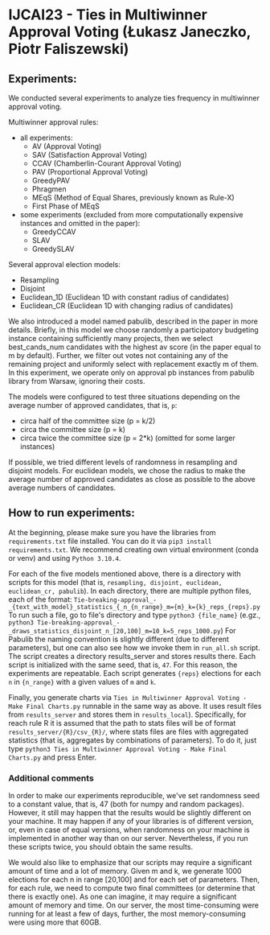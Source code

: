 # IJCAI23 - Ties in Multiwinner Approval Voting (Łukasz Janeczko, Piotr Faliszewski)

## Experiments:

We conducted several experiments to analyze ties frequency in multiwinner approval voting.

Multiwinner approval rules:
- all experiments:
  - AV (Approval Voting)
  - SAV (Satisfaction Approval Voting)
  - CCAV (Chamberlin-Courant Approval Voting)
  - PAV (Proportional Approval Voting)
  - GreedyPAV
  - Phragmen
  - MEqS (Method of Equal Shares, previously known as Rule-X)
  - First Phase of MEqS
- some experiments (excluded from more computationally expensive instances and omitted in the paper):
  - GreedyCCAV
  - SLAV
  - GreedySLAV

Several approval election models:
- Resampling
- Disjoint
- Euclidean_1D (Euclidean 1D with constant radius of candidates)
- Euclidean_CR (Euclidean 1D with changing radius of candidates)

We also introduced a model named pabulib, described in the paper in more details. 
Briefly, in this model we choose randomly a participatory budgeting instance containing sufficiently many projects,
then we select best_cands_num candidates with the highest av score (in the paper equal to m by default).
Further, we filter out votes not containing any of the remaining project
and uniformly select with replacement exactly m of them. 
In this experiment, we operate only on approval pb instances from pabulib library from Warsaw,
ignoring their costs.


The models were configured to test three situations depending on 
the average number of approved candidates, that is, ```p```:
  - circa half of the committee size (p = k/2)
  - circa the committee size (p = k)
  - circa twice the committee size (p = 2*k) (omitted for some larger instances)


If possible, we tried different levels of randomness in resampling and disjoint models. 
For euclidean models, we chose the radius to make the average number of approved candidates 
as close as possible to the above average numbers of candidates.


## How to run experiments:

At the beginning, please make sure you have the libraries from ```requirements.txt``` file installed.
You can do it via ```pip3 install requirements.txt```.
We recommend creating own virtual environment (conda or venv) and using ```Python 3.10.4```.

For each of the five models mentioned above, there is a directory with scripts for this model 
(that is, ```resampling, disjoint, euclidean, euclidean_cr, pabulib```). 
In each directory, there are multiple python files, each of the format: 
```Tie-breaking-approval_-_{text_with_model}_statistics_{_n_{n_range}_m={m}_k={k}_reps_{reps}.py```
To run such a file, go to file's directory and type ```python3 {file_name}```
(e.gz., ```python3 Tie-breaking-approval_-_draws_statistics_disjoint_n_[20,100]_m=10_k=5_reps_1000.py```)
For Pabulib the naming convention is slightly different (due to different parameters), 
but one can also see how we invoke them in ```run_all.sh``` script.
The script creates a directory results_server and stores results there.
Each script is initialized with the same seed, that is, ```47```. For this reason, the experiments are repeatable.
Each script generates ```{reps}``` elections for each ```n``` in ```{n_range}``` with a given values of ```m``` and ```k```.  

Finally, you generate charts via ```Ties in Multiwinner Approval Voting - Make Final Charts.py``` runnable in the same way as above.
It uses result files from ```results_server``` and stores them in ```results_local```).
Specifically, for reach rule R it is assumed that the path to stats files will be of format ```results_server/{R}/csv_{R}/```,
where stats files are files with aggregated statistics (that is, aggregates by combinations of parameters).
To do it, just type ```python3 Ties in Multiwinner Approval Voting - Make Final Charts.py``` and press Enter.


### Additional comments

In order to make our experiments reproducible, we've set randomness seed to a constant value, 
that is, 47 (both for numpy and random packages).
However, it still may happen that the results would be slightly different on your machine.
It may happen if any of your libraries is of different version, or, even in case of equal versions,
when randomness on your machine is implemented in another way than on our server.
Nevertheless, if you run these scripts twice, you should obtain the same results.

We would also like to emphasize that our scripts may require a significant amount of time and a lot of memory. 
Given m and k, we generate 1000 elections for each n in range [20,100]
and for each set of parameters. Then, for each rule, we need to compute two final committees
(or determine that there is exactly one). As one can imagine, it may require a significant amount of memory and time.
On our server, the most time-consuming were running for at least a few of days, further,
the most memory-consuming were using more that 60GB.
